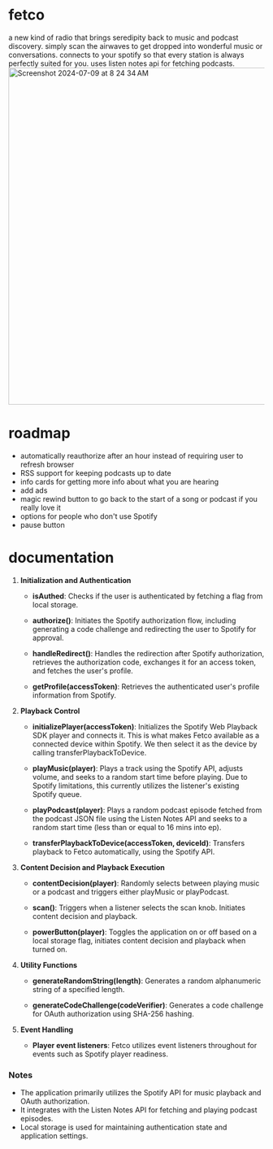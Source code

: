 # fetco
a new kind of radio that brings seredipity back to music and podcast discovery. simply scan the airwaves to get dropped into wonderful music or conversations. connects to your spotify so that every station is always perfectly suited for you. uses listen notes api for fetching podcasts. 
<img width="663" alt="Screenshot 2024-07-09 at 8 24 34 AM" src="https://github.com/polymathematics/fetco/assets/58536863/64a2724f-8ec2-49fa-9978-91bd7af6c61e">
# roadmap
- automatically reauthorize after an hour instead of requiring user to refresh browser
- RSS support for keeping podcasts up to date
- info cards for getting more info about what you are hearing
- add ads
- magic rewind button to go back to the start of a song or podcast if you really love it
- options for people who don't use Spotify
- pause button
# documentation

1. **Initialization and Authentication**

   - **isAuthed**: Checks if the user is authenticated by fetching a flag from local storage.

   - **authorize()**: Initiates the Spotify authorization flow, including generating a code challenge and redirecting the user to Spotify for approval.

   - **handleRedirect()**: Handles the redirection after Spotify authorization, retrieves the authorization code, exchanges it for an access token, and fetches the user's profile.

   - **getProfile(accessToken)**: Retrieves the authenticated user's profile information from Spotify.

2. **Playback Control**

   - **initializePlayer(accessToken)**: Initializes the Spotify Web Playback SDK player and connects it. This is what makes Fetco available as a connected device within Spotify. We then select it as the device by calling transferPlaybackToDevice.

   - **playMusic(player)**: Plays a track using the Spotify API, adjusts volume, and seeks to a random start time before playing. Due to Spotify limitations, this currently utilizes the listener's existing Spotify queue.

   - **playPodcast(player)**: Plays a random podcast episode fetched from the podcast JSON file using the Listen Notes API and seeks to a random start time (less than or equal to 16 mins into ep).

   - **transferPlaybackToDevice(accessToken, deviceId)**: Transfers playback to Fetco automatically, using the Spotify API.

3. **Content Decision and Playback Execution**

   - **contentDecision(player)**: Randomly selects between playing music or a podcast and triggers either playMusic or playPodcast.

   - **scan()**: Triggers when a listener selects the scan knob. Initiates content decision and playback.

   - **powerButton(player)**: Toggles the application on or off based on a local storage flag, initiates content decision and playback when turned on.

4. **Utility Functions**

   - **generateRandomString(length)**: Generates a random alphanumeric string of a specified length.

   - **generateCodeChallenge(codeVerifier)**: Generates a code challenge for OAuth authorization using SHA-256 hashing.

5. **Event Handling**

   - **Player event listeners**: Fetco utilizes event listeners throughout for events such as Spotify player readiness.


### Notes

- The application primarily utilizes the Spotify API for music playback and OAuth authorization.
- It integrates with the Listen Notes API for fetching and playing podcast episodes.
- Local storage is used for maintaining authentication state and application settings.


